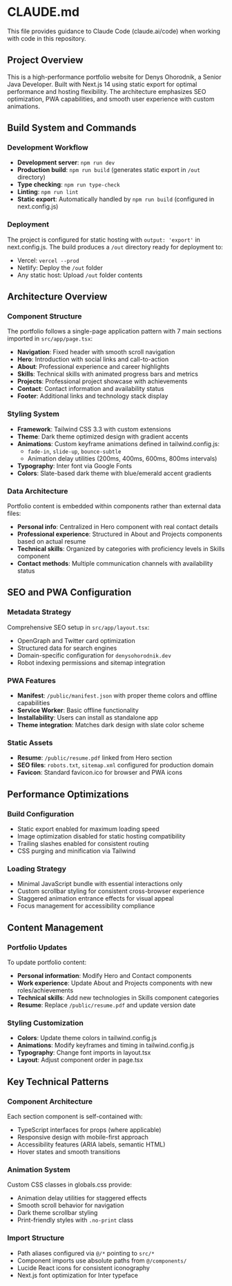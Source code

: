 # CLAUDE.md

This file provides guidance to Claude Code (claude.ai/code) when working with code in this repository.

## Project Overview

This is a high-performance portfolio website for Denys Ohorodnik, a Senior Java Developer. Built with Next.js 14 using static export for optimal performance and hosting flexibility. The architecture emphasizes SEO optimization, PWA capabilities, and smooth user experience with custom animations.

## Build System and Commands

### Development Workflow
- **Development server**: `npm run dev`
- **Production build**: `npm run build` (generates static export in `/out` directory)
- **Type checking**: `npm run type-check` 
- **Linting**: `npm run lint`
- **Static export**: Automatically handled by `npm run build` (configured in next.config.js)

### Deployment
The project is configured for static hosting with `output: 'export'` in next.config.js. The build produces a `/out` directory ready for deployment to:
- Vercel: `vercel --prod`
- Netlify: Deploy the `/out` folder
- Any static host: Upload `/out` folder contents

## Architecture Overview

### Component Structure
The portfolio follows a single-page application pattern with 7 main sections imported in `src/app/page.tsx`:
- **Navigation**: Fixed header with smooth scroll navigation
- **Hero**: Introduction with social links and call-to-action
- **About**: Professional experience and career highlights
- **Skills**: Technical skills with animated progress bars and metrics
- **Projects**: Professional project showcase with achievements
- **Contact**: Contact information and availability status
- **Footer**: Additional links and technology stack display

### Styling System
- **Framework**: Tailwind CSS 3.3 with custom extensions
- **Theme**: Dark theme optimized design with gradient accents
- **Animations**: Custom keyframe animations defined in tailwind.config.js:
  - `fade-in`, `slide-up`, `bounce-subtle`
  - Animation delay utilities (200ms, 400ms, 600ms, 800ms intervals)
- **Typography**: Inter font via Google Fonts
- **Colors**: Slate-based dark theme with blue/emerald accent gradients

### Data Architecture
Portfolio content is embedded within components rather than external data files:
- **Personal info**: Centralized in Hero component with real contact details
- **Professional experience**: Structured in About and Projects components based on actual resume
- **Technical skills**: Organized by categories with proficiency levels in Skills component
- **Contact methods**: Multiple communication channels with availability status

## SEO and PWA Configuration

### Metadata Strategy
Comprehensive SEO setup in `src/app/layout.tsx`:
- OpenGraph and Twitter card optimization
- Structured data for search engines
- Domain-specific configuration for `denysohorodnik.dev`
- Robot indexing permissions and sitemap integration

### PWA Features
- **Manifest**: `/public/manifest.json` with proper theme colors and offline capabilities
- **Service Worker**: Basic offline functionality
- **Installability**: Users can install as standalone app
- **Theme integration**: Matches dark design with slate color scheme

### Static Assets
- **Resume**: `/public/resume.pdf` linked from Hero section
- **SEO files**: `robots.txt`, `sitemap.xml` configured for production domain
- **Favicon**: Standard favicon.ico for browser and PWA icons

## Performance Optimizations

### Build Configuration
- Static export enabled for maximum loading speed
- Image optimization disabled for static hosting compatibility
- Trailing slashes enabled for consistent routing
- CSS purging and minification via Tailwind

### Loading Strategy
- Minimal JavaScript bundle with essential interactions only
- Custom scrollbar styling for consistent cross-browser experience
- Staggered animation entrance effects for visual appeal
- Focus management for accessibility compliance

## Content Management

### Portfolio Updates
To update portfolio content:
- **Personal information**: Modify Hero and Contact components
- **Work experience**: Update About and Projects components with new roles/achievements
- **Technical skills**: Add new technologies in Skills component categories
- **Resume**: Replace `/public/resume.pdf` and update version date

### Styling Customization
- **Colors**: Update theme colors in tailwind.config.js
- **Animations**: Modify keyframes and timing in tailwind.config.js
- **Typography**: Change font imports in layout.tsx
- **Layout**: Adjust component order in page.tsx

## Key Technical Patterns

### Component Architecture
Each section component is self-contained with:
- TypeScript interfaces for props (where applicable)
- Responsive design with mobile-first approach
- Accessibility features (ARIA labels, semantic HTML)
- Hover states and smooth transitions

### Animation System
Custom CSS classes in globals.css provide:
- Animation delay utilities for staggered effects
- Smooth scroll behavior for navigation
- Dark theme scrollbar styling
- Print-friendly styles with `.no-print` class

### Import Structure
- Path aliases configured via `@/*` pointing to `src/*`
- Component imports use absolute paths from `@/components/`
- Lucide React icons for consistent iconography
- Next.js font optimization for Inter typeface
